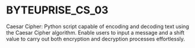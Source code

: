 # BYTEUPRISE_CS_03
Caesar Cipher: Python script capable of encoding and decoding text using the Caesar Cipher algorithm. Enable users to input a message and a shift value to carry out both encryption and decryption processes effortlessly.
